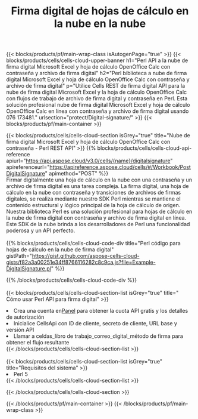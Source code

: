 ﻿---
title:  Firma digital de hojas de cálculo en la nube en la nube
description:  API y SDK en la nube para Microsoft Excel y firma digital OpenOffice Calc. Firma digital de hojas de cálculo por la nube Cells API. SDK admite tipos de lenguajes de desarrollo. Incluyen Android, C#, Go, Java, NodeJS, Perl, PHP, Python, Ruby y Swift.
url: /es/perl/protect/digital-signature/
---
{{< blocks/products/pf/main-wrap-class isAutogenPage="true" >}}
{{< blocks/products/cells/cells-cloud-upper-banner h1="Perl API a la nube de firma digital Microsoft Excel y hoja de cálculo OpenOffice Calc con contraseña y archivo de firma digital" h2="Perl biblioteca a nube de firma digital Microsoft Excel y hoja de cálculo OpenOffice Calc con contraseña y archivo de firma digital" p="Utilice Cells REST de firma digital API para la nube de firma digital Microsoft Excel y la hoja de cálculo OpenOffice Calc con flujos de trabajo de archivo de firma digital y contraseña en Perl. Esta solución profesional nube de firma digital Microsoft Excel y hoja de cálculo OpenOffice Calc en línea con contraseña y archivo de firma digital usando 076 173481." urlsection="protect/Digital-signature/" >}}
{{< blocks/products/pf/main-container >}}

{{< blocks/products/cells/cells-cloud-section isGrey="true" title="Nube de firma digital Microsoft Excel y hoja de cálculo OpenOffice Calc con contraseña - Perl REST API" >}}
{{% blocks/products/cells/cells-cloud-api-reference apiurl="https://api.aspose.cloud/v3.0/cells/{name}/digitalsignature" apireferenceurl="https://apireference.aspose.cloud/cells/#/Workbook/PostDigitalSignature" apimethod="POST" %}}
<br/>
Firmar digitalmente una hoja de cálculo en la nube con una contraseña y un archivo de firma digital es una tarea compleja. La firma digital, una hoja de cálculo en la nube con contraseña y transiciones de archivos de firmas digitales, se realiza mediante nuestro SDK Perl mientras se mantiene el contenido estructural y lógico principal de la hoja de cálculo de origen. Nuestra biblioteca Perl es una solución profesional para hojas de cálculo en la nube de firma digital con contraseña y archivo de firma digital en línea. Este SDK de la nube brinda a los desarrolladores de Perl una funcionalidad poderosa y un API perfecto.
<br/>
<br/>
{{% blocks/products/cells/cells-cloud-code-div title="Perl código para hojas de cálculo en la nube de firma digital" gistPath="https://gist.github.com/aspose-cells-cloud-gists/f82a3a00251e34ff8766116282c8c9ca.js?file=Example-DigitalSignature.pl" %}}
  
{{% /blocks/products/cells/cells-cloud-code-div %}}
<br/>
<br/>
{{< blocks/products/cells/cells-cloud-section-list isGrey="true" title=" Cómo usar Perl API para firma digital" >}}
<li> Crea una cuenta en<a href="https://dashboard.aspose.cloud/">Panel</a> para obtener la cuota API gratis y los detalles de autorización</li>
<li>Inicialice CellsApi con ID de cliente, secreto de cliente, URL base y versión API</li>
<li>Llamar a celdas_libro de trabajo_correo_digital_método de firma para obtener el flujo resultante</li>
{{< /blocks/products/cells/cells-cloud-section-list >}}
<br/>
<br/>
{{< blocks/products/cells/cells-cloud-section-list isGrey="true" title="Requisitos del sistema" >}}
<li>Perl 5</li>
{{< /blocks/products/cells/cells-cloud-section-list >}}

{{< /blocks/products/cells/cells-cloud-section >}}

{{< /blocks/products/pf/main-container >}}
{{< /blocks/products/pf/main-wrap-class >}}
